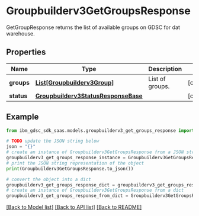 # Groupbuilderv3GetGroupsResponse

GetGroupResponse returns the list of available groups on GDSC for dat warehouse.

## Properties

Name | Type | Description | Notes
------------ | ------------- | ------------- | -------------
**groups** | [**List[Groupbuilderv3Group]**](Groupbuilderv3Group.md) | List of groups. | [optional] 
**status** | [**Groupbuilderv3StatusResponseBase**](Groupbuilderv3StatusResponseBase.md) |  | [optional] 

## Example

```python
from ibm_gdsc_sdk_saas.models.groupbuilderv3_get_groups_response import Groupbuilderv3GetGroupsResponse

# TODO update the JSON string below
json = "{}"
# create an instance of Groupbuilderv3GetGroupsResponse from a JSON string
groupbuilderv3_get_groups_response_instance = Groupbuilderv3GetGroupsResponse.from_json(json)
# print the JSON string representation of the object
print(Groupbuilderv3GetGroupsResponse.to_json())

# convert the object into a dict
groupbuilderv3_get_groups_response_dict = groupbuilderv3_get_groups_response_instance.to_dict()
# create an instance of Groupbuilderv3GetGroupsResponse from a dict
groupbuilderv3_get_groups_response_from_dict = Groupbuilderv3GetGroupsResponse.from_dict(groupbuilderv3_get_groups_response_dict)
```
[[Back to Model list]](../README.md#documentation-for-models) [[Back to API list]](../README.md#documentation-for-api-endpoints) [[Back to README]](../README.md)


